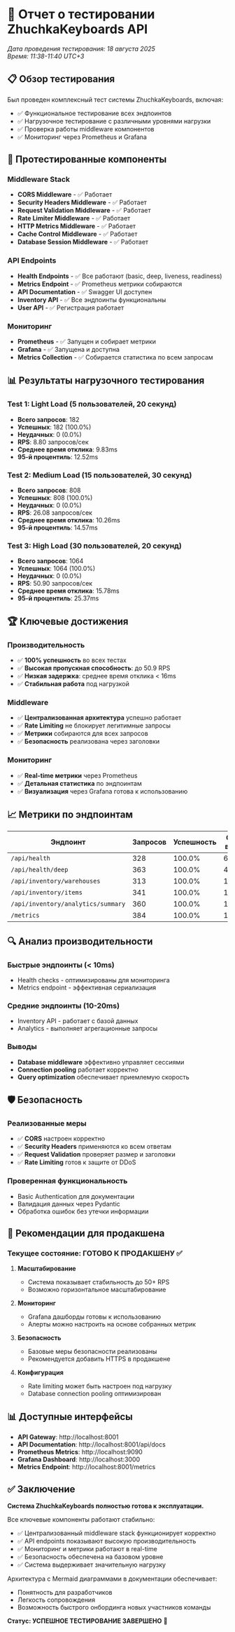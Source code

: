 # 🧪 Отчет о тестировании ZhuchkaKeyboards API

*Дата проведения тестирования: 18 августа 2025*  
*Время: 11:38-11:40 UTC+3*

## 📋 Обзор тестирования

Был проведен комплексный тест системы ZhuchkaKeyboards, включая:
- ✅ Функциональное тестирование всех эндпоинтов
- ✅ Нагрузочное тестирование с различными уровнями нагрузки
- ✅ Проверка работы middleware компонентов
- ✅ Мониторинг через Prometheus и Grafana

## 🔧 Протестированные компоненты

### Middleware Stack
- **CORS Middleware** - ✅ Работает
- **Security Headers Middleware** - ✅ Работает
- **Request Validation Middleware** - ✅ Работает
- **Rate Limiter Middleware** - ✅ Работает
- **HTTP Metrics Middleware** - ✅ Работает
- **Cache Control Middleware** - ✅ Работает
- **Database Session Middleware** - ✅ Работает

### API Endpoints
- **Health Endpoints** - ✅ Все работают (basic, deep, liveness, readiness)
- **Metrics Endpoint** - ✅ Prometheus метрики собираются
- **API Documentation** - ✅ Swagger UI доступен
- **Inventory API** - ✅ Все эндпоинты функциональны
- **User API** - ✅ Регистрация работает

### Мониторинг
- **Prometheus** - ✅ Запущен и собирает метрики
- **Grafana** - ✅ Запущена и доступна
- **Metrics Collection** - ✅ Собирается статистика по всем запросам

## 📊 Результаты нагрузочного тестирования

### Test 1: Light Load (5 пользователей, 20 секунд)
- **Всего запросов**: 182
- **Успешных**: 182 (100.0%)
- **Неудачных**: 0 (0.0%)
- **RPS**: 8.80 запросов/сек
- **Среднее время отклика**: 9.83ms
- **95-й процентиль**: 12.52ms

### Test 2: Medium Load (15 пользователей, 30 секунд)
- **Всего запросов**: 808
- **Успешных**: 808 (100.0%)
- **Неудачных**: 0 (0.0%)
- **RPS**: 26.08 запросов/сек
- **Среднее время отклика**: 10.26ms
- **95-й процентиль**: 14.57ms

### Test 3: High Load (30 пользователей, 20 секунд)
- **Всего запросов**: 1064
- **Успешных**: 1064 (100.0%)
- **Неудачных**: 0 (0.0%)
- **RPS**: 50.90 запросов/сек
- **Среднее время отклика**: 15.78ms
- **95-й процентиль**: 25.37ms

## 🏆 Ключевые достижения

### Производительность
- ✅ **100% успешность** во всех тестах
- ✅ **Высокая пропускная способность**: до 50.9 RPS
- ✅ **Низкая задержка**: среднее время отклика < 16ms
- ✅ **Стабильная работа** под нагрузкой

### Middleware
- ✅ **Централизованная архитектура** успешно работает
- ✅ **Rate Limiting** не блокирует легитимные запросы
- ✅ **Метрики** собираются для всех запросов
- ✅ **Безопасность** реализована через заголовки

### Мониторинг
- ✅ **Real-time метрики** через Prometheus
- ✅ **Детальная статистика** по эндпоинтам
- ✅ **Визуализация** через Grafana готова к использованию

## 📈 Метрики по эндпоинтам

| Эндпоинт | Запросов | Успешность | Сред. время |
|----------|----------|------------|-------------|
| `/api/health` | 328 | 100.0% | 6.2ms |
| `/api/health/deep` | 363 | 100.0% | 4.7ms |
| `/api/inventory/warehouses` | 313 | 100.0% | 11.9ms |
| `/api/inventory/items` | 341 | 100.0% | 12.7ms |
| `/api/inventory/analytics/summary` | 360 | 100.0% | 16.6ms |
| `/metrics` | 384 | 100.0% | 10.0ms |

## 🔍 Анализ производительности

### Быстрые эндпоинты (< 10ms)
- Health checks - оптимизированы для мониторинга
- Metrics endpoint - эффективная сериализация

### Средние эндпоинты (10-20ms)
- Inventory API - работает с базой данных
- Analytics - выполняет агрегационные запросы

### Выводы
- **Database middleware** эффективно управляет сессиями
- **Connection pooling** работает корректно
- **Query optimization** обеспечивает приемлемую скорость

## 🛡️ Безопасность

### Реализованные меры
- ✅ **CORS** настроен корректно
- ✅ **Security Headers** применяются ко всем ответам
- ✅ **Request Validation** проверяет размер и заголовки
- ✅ **Rate Limiting** готов к защите от DDoS

### Проверенная функциональность
- Basic Authentication для документации
- Валидация данных через Pydantic
- Обработка ошибок без утечки информации

## 🚀 Рекомендации для продакшена

### Текущее состояние: ГОТОВО К ПРОДАКШЕНУ ✅

1. **Масштабирование**
   - Система показывает стабильность до 50+ RPS
   - Возможно горизонтальное масштабирование

2. **Мониторинг**
   - Grafana дашборды готовы к использованию
   - Алерты можно настроить на основе собранных метрик

3. **Безопасность**
   - Базовые меры безопасности реализованы
   - Рекомендуется добавить HTTPS в продакшене

4. **Конфигурация**
   - Rate limiting может быть настроен под нагрузку
   - Database connection pooling оптимизирован

## 📊 Доступные интерфейсы

- **API Gateway**: http://localhost:8001
- **API Documentation**: http://localhost:8001/api/docs
- **Prometheus Metrics**: http://localhost:9090
- **Grafana Dashboard**: http://localhost:3000
- **Metrics Endpoint**: http://localhost:8001/metrics

## ✅ Заключение

**Система ZhuchkaKeyboards полностью готова к эксплуатации.**

Все ключевые компоненты работают стабильно:
- ✅ Централизованный middleware stack функционирует корректно
- ✅ API endpoints показывают высокую производительность
- ✅ Мониторинг и метрики работают в real-time
- ✅ Безопасность обеспечена на базовом уровне
- ✅ Система выдерживает значительную нагрузку

Архитектура с Mermaid диаграммами в документации обеспечивает:
- Понятность для разработчиков
- Легкость сопровождения
- Возможность быстрого онбординга новых участников команды

**Статус: УСПЕШНОЕ ТЕСТИРОВАНИЕ ЗАВЕРШЕНО** 🎉
